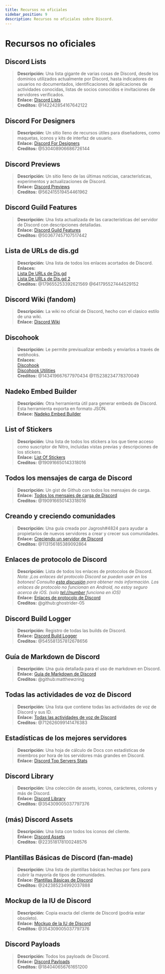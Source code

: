 ```yaml
---
title: Recursos no oficiales
sidebar_position: 9
description: Recursos no oficiales sobre Discord.
---
```


# Recursos no oficiales

## **Discord Lists**

> **Descripción:** Una lista gigante de varias cosas de Discord, desde los dominios utilizados actualmente por Discord, hasta indicadores de usuarios no documentados, identificaciones de aplicaciones de actividades conocidas, listas de socios conocidos e invitaciones de servidores verificados.   <br/>
**Enlace:** [Discord Lists](https://github.com/Delitefully/DiscordLists)   <br/>
**Creditos:** @142242854167642122

## **Discord For Designers**

> **Descripción:**  Un sitio lleno de recursos útiles para diseñadores, como maquetas, iconos y kits de interfaz de usuario.  <br/>
**Enlace:** [Discord For Designers](https://dfd.muatex.uk/)  <br/>
**Creditos:** @530408906686726144

## **Discord Previews**

> **Descripción:** Un sitio lleno de las últimas noticias, características, experimentos y actualizaciones de Discord.  <br/>
**Enlace:** [Discord Previews](https://discordpreviews.com/)  <br/>
**Creditos:** @562415519454461962

## **Discord Guild Features**

> **Descripción:** Una lista actualizada de las características del servidor de Discord con descripciones detalladas.   <br/>
**Enlace:** [Discord Guild Features](https://gist.github.com/Techy/ecc60b12e94f8fc8185f09b82aa91dd2)  <br/>
**Creditos:** @503677457107517442

## **Lista de URLs de dis.gd**

> **Descripción:** Una lista de todos los enlaces acortados de Discord.   <br/>
**Enlaces:**  <br/>
[Lista De URLs de Dis.gd](https://herogamers.dev/dis.gd/)   <br/>
[Lista De URLs de Dis.gd 2](https://thecutefoxxy.com/discord-shortlinks)  <br/>
**Creditos:** @179655253392621569 @641795527444529152

## **Discord Wiki** (fandom)

> **Descripción:** La wiki no oficial de Discord, hecho con el clasico estilo de una wiki.   <br/>
**Enlace:** [Discord Wiki](https://discord.fandom.com/wiki/Discord)

## **Discohook**

> **Descripción:** Le permite previsualizar embeds y enviarlos a través de webhooks.   <br/>
**Enlaces:** <br/>
[Discohook](https://discohook.org/)   <br/>
[Discohook Utilities](https://dutils.shay.cat/)  <br/>
**Creditos:** @143419667677970434 @115238234778370049

## **Nadeko Embed Builder**

> **Descripción:** Otra herramienta útil para generar embeds de Discord. Esta herramienta exporta en formato JSON.   <br/>
**Enlace:** [Nadeko Embed Builder](https://embedbuilder.nadekobot.me/ )

## **List of Stickers**

> **Descripción:** Una lista de todos los stickers a los que tiene acceso como suscriptor de Nitro, incluidas vistas previas y descripciones de los stickers.   <br/>
**Enlace:** [List Of Stickers](https://stickers.advaith.io/)   <br/>
**Creditos:** @190916650143318016

## **Todos los mensajes de carga de Discord**

> **Descripción:** Un gist de Github con todos los mensajes de carga.  <br/>
**Enlace:** [Todos los mensajes de carga de Discord](https://gist.github.com/advaith1/540543d6a2b7fd66abdb0eb02c002f88)  <br/>
**Creditos:** @190916650143318016

## **Creando y creciendo comunidades**

> **Descripción:** Una guía creada por Jagrosh#4824 para ayudar a propietarios de nuevos servidores a crear y crecer sus comunidades.   <br/>
**Enlace:** [Creciendo un servidor de Discord](https://gist.github.com/jagrosh/342324d7084c9ebdac2fa3d0cd759d10)   <br/>
**Creditos:** @113156185389092864

## **Enlaces de protocolo de Discord**

> **Descripción:** Lista de todos los enlaces de protocolos de Discord.   <br/>
*Nota: ¡Los enlaces del protocolo Discord se pueden usar en los botones! Consulta [esta discusión](https://github.com/discord/discord-api-docs/discussions/3347#discussioncomment-1405699) para obtener más información. Los enlaces de protocolo no funcionan en Android, no estoy seguro acerca de iOS. (solo <tel://number> funciona en iOS)*   <br/>
**Enlace:** [Enlaces de protocolo de Discord](https://gist.github.com/ghostrider-05/8f1a0bfc27c7c4509b4ea4e8ce718af0)   <br/>
**Creditos:** @github:ghostrider-05

## **Discord Build Logger**

> **Descripción:** Registro de todas las builds de Discord.   <br/>
**Enlace:** [Discord Build Logger](https://discord.sale/)  
**Creditos:** @545581357812678656

## **Guía de Markdown de Discord**

> **Descripción:** Una guía detallada para el uso de markdown en Discord.  <br/>
**Enlace:** [Guía de Markdown de Discord](https://gist.github.com/matthewzring/9f7bbfd102003963f9be7dbcf7d40e51)  <br/>
**Creditos:** @github:matthewzring

## **Todas las actividades de voz de Discord**

> **Descripción:** Una lista que contiene todas las actividades de voz de Discord y sus ID.   <br/>
**Enlace:** [Todas las actividades de voz de Discord](https://gist.github.com/GeneralSadaf/42d91a2b6a93a7db7a39208f2d8b53ad)   <br/>
**Creditos:** @712626099141476383

## **Estadísticas de los mejores servidores**

> **Descripción:** Una hoja de cálculo de Docs con estadísticas de miembros por hora de los servidores más grandes en Discord.   <br/>
**Enlace:** [Discord Top Servers Stats](https://docs.google.com/spreadsheets/d/1gRQ44Goa8x_M714pSmPXLHW3BAK5LzWzRn1MVXPeVn4/edit#gid=0)

## **Discord Library**

> **Descripción:** Una colección de assets, iconos, carácteres, colores y más de Discord.   <br/>
**Enlace:** [Discord Library](https://www.figma.com/community/file/1114896965920105129)   <br/>
**Creditos:** @354309005037797376

## **(más) Discord Assets**

> **Descripción:** Una lista con todos los iconos del cliente.   <br/>
**Enlace:** [Discord Assets](https://gitlab.com/derpystuff/discord-asset-datamining )   <br/>
**Creditos:** @223518178100248576

## **Plantillas Básicas de Discord** (fan-made)

> **Descripción:** Una lista de plantillas básicas hechas por fans para cubrir la mayoría de tipos de comunidades.  <br/>
**Enlace:** [Plantillas Básicas de Discord](https://gist.github.com/srnyx/12922980e75cf14508990bb36a6989a9)  <br/>
**Creditos:** @242385234992037888

## **Mockup de la IU de Discord**

> **Descripción:** Copia exacta del cliente de Discord (podría estar obsoleto).   <br/>
**Enlace:** [Mockup de la IU de Discord](https://www.figma.com/community/file/994323951589690341/Discord-Desktop-UI)   <br/>
**Creditos:** @354309005037797376

## **Discord Payloads**

> **Descripción:** Todos los payloads de Discord.   <br/>
**Enlace:** [Discord Payloads](https://github.com/discord-payloads/discord-payloads)   <br/>
**Creditos:** @184040656761651200

